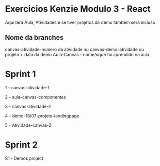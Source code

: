  # Exercicios Kenzie Modulo 3 - React
Aqui terá Aula, Atividades e se tiver projetos da demo também será incluso

## Nome da branches
canvas-atividade-numero da atividade ou
canvas-demo-atividade ou projeto + data da demo
Aula-Canvas - nome/oque foi aprendido na aula

# Sprint 1 

1 - canvas-atividade-1

2 - aula-canvas-componentes   

3 - canvas-atividade-2

4 - demo-18/07-projeto-landingpage

5 - Atividade-canvas-2

# Sprint 2 

S1 - Demos project 